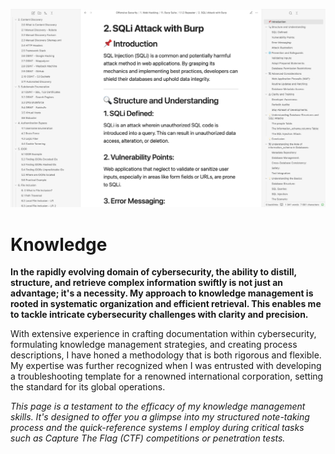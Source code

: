 ![enter image description here](kmgmt.png)

# Knowledge

**In the rapidly evolving domain of cybersecurity, the ability to distill, structure, and retrieve complex information swiftly is not just an advantage; it's a necessity. My approach to knowledge management is rooted in systematic organization and efficient retrieval. This enables me to tackle intricate cybersecurity challenges with clarity and precision.**

With extensive experience in crafting documentation within cybersecurity, formulating knowledge management strategies, and creating process descriptions, I have honed a methodology that is both rigorous and flexible. My expertise was further recognized when I was entrusted with developing a troubleshooting template for a renowned international corporation, setting the standard for its global operations.

*This page is a testament to the efficacy of my knowledge management skills. It's designed to offer you a glimpse into my structured note-taking process and the quick-reference systems I employ during critical tasks such as Capture The Flag (CTF) competitions or penetration tests.*

